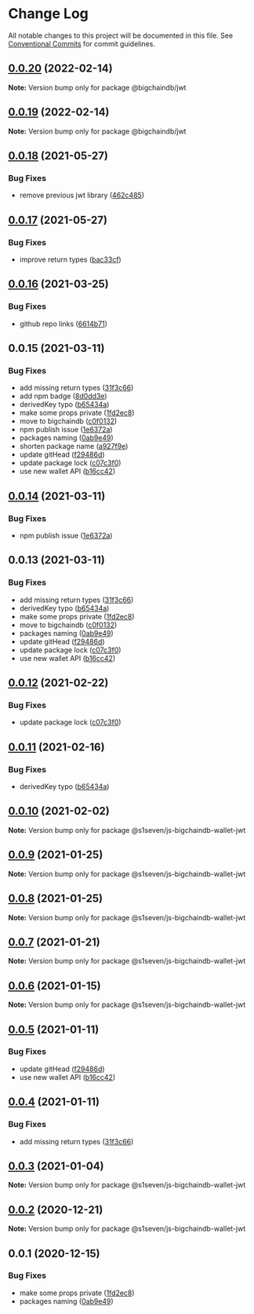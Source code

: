 # Change Log

All notable changes to this project will be documented in this file.
See [Conventional Commits](https://conventionalcommits.org) for commit guidelines.

## [0.0.20](https://github.com/bigchaindb/js-bigchaindb-wallet/compare/@bigchaindb/jwt@0.0.19...@bigchaindb/jwt@0.0.20) (2022-02-14)

**Note:** Version bump only for package @bigchaindb/jwt





## [0.0.19](https://github.com/bigchaindb/js-bigchaindb-wallet/compare/@bigchaindb/jwt@0.0.18...@bigchaindb/jwt@0.0.19) (2022-02-14)

**Note:** Version bump only for package @bigchaindb/jwt





## [0.0.18](https://github.com/bigchaindb/js-bigchaindb-wallet/compare/@bigchaindb/jwt@0.0.17...@bigchaindb/jwt@0.0.18) (2021-05-27)


### Bug Fixes

* remove previous jwt library ([462c485](https://github.com/bigchaindb/js-bigchaindb-wallet/commit/462c485c53a431ceda3bfe7029750f3354fe2bd9))





## [0.0.17](https://github.com/bigchaindb/js-bigchaindb-wallet/compare/@bigchaindb/jwt@0.0.16...@bigchaindb/jwt@0.0.17) (2021-05-27)


### Bug Fixes

* improve return types ([bac33cf](https://github.com/bigchaindb/js-bigchaindb-wallet/commit/bac33cf89dddccc63139ea01fe5b2a9af4e4fa10))





## [0.0.16](https://github.com/bigchaindb/js-bigchaindb-wallet/compare/@bigchaindb/jwt@0.0.15...@bigchaindb/jwt@0.0.16) (2021-03-25)


### Bug Fixes

* github repo links ([6614b71](https://github.com/bigchaindb/js-bigchaindb-wallet/commit/6614b713d0db3981e8fcad4a0590f9aea4c776cd))





## 0.0.15 (2021-03-11)


### Bug Fixes

* add missing return types ([31f3c66](https://github.com/bigchaindb/js-bigchaindb-wallet/commit/31f3c664133eb3e24d11d3e18076cf523317b012))
* add npm badge ([8d0dd3e](https://github.com/bigchaindb/js-bigchaindb-wallet/commit/8d0dd3e0042e1f14b0f9fea208082c8fe2ea4205))
* derivedKey typo ([b65434a](https://github.com/bigchaindb/js-bigchaindb-wallet/commit/b65434a678008e21a922858611f75c46a5dda6c8))
* make some props private ([1fd2ec8](https://github.com/bigchaindb/js-bigchaindb-wallet/commit/1fd2ec80610b46f5bdf868fae6e4863b5cc0a62b))
* move to bigchaindb ([c0f0132](https://github.com/bigchaindb/js-bigchaindb-wallet/commit/c0f01326ab0213ea7055d335932860ea696b10b8))
* npm publish issue ([1e6372a](https://github.com/bigchaindb/js-bigchaindb-wallet/commit/1e6372ae5b4dd8b94e2462929a74b60ed791f92b))
* packages naming ([0ab9e49](https://github.com/bigchaindb/js-bigchaindb-wallet/commit/0ab9e49b31efb4cf67d81620a30095acdb21640e))
* shorten package name ([a927f9e](https://github.com/bigchaindb/js-bigchaindb-wallet/commit/a927f9e01cce007bd7440994aa9b54e47bea2188))
* update gitHead ([f29486d](https://github.com/bigchaindb/js-bigchaindb-wallet/commit/f29486d4d057758c40f696cab82d5f0adb775716))
* update package lock ([c07c3f0](https://github.com/bigchaindb/js-bigchaindb-wallet/commit/c07c3f03210af90c63b3e8050c7b5e726238e390))
* use new wallet API ([b16cc42](https://github.com/bigchaindb/js-bigchaindb-wallet/commit/b16cc42e43fe9130f2f5b06efd22cb660a155423))





## [0.0.14](https://github.com/bigchaindb/js-bigchaindb-wallet/compare/@bigchaindb/js-bigchaindb-wallet-jwt@0.0.13...@bigchaindb/js-bigchaindb-wallet-jwt@0.0.14) (2021-03-11)


### Bug Fixes

* npm publish issue ([1e6372a](https://github.com/bigchaindb/js-bigchaindb-wallet/commit/1e6372ae5b4dd8b94e2462929a74b60ed791f92b))





## 0.0.13 (2021-03-11)


### Bug Fixes

* add missing return types ([31f3c66](https://github.com/bigchaindb/js-bigchaindb-wallet/commit/31f3c664133eb3e24d11d3e18076cf523317b012))
* derivedKey typo ([b65434a](https://github.com/bigchaindb/js-bigchaindb-wallet/commit/b65434a678008e21a922858611f75c46a5dda6c8))
* make some props private ([1fd2ec8](https://github.com/bigchaindb/js-bigchaindb-wallet/commit/1fd2ec80610b46f5bdf868fae6e4863b5cc0a62b))
* move to bigchaindb ([c0f0132](https://github.com/bigchaindb/js-bigchaindb-wallet/commit/c0f01326ab0213ea7055d335932860ea696b10b8))
* packages naming ([0ab9e49](https://github.com/bigchaindb/js-bigchaindb-wallet/commit/0ab9e49b31efb4cf67d81620a30095acdb21640e))
* update gitHead ([f29486d](https://github.com/bigchaindb/js-bigchaindb-wallet/commit/f29486d4d057758c40f696cab82d5f0adb775716))
* update package lock ([c07c3f0](https://github.com/bigchaindb/js-bigchaindb-wallet/commit/c07c3f03210af90c63b3e8050c7b5e726238e390))
* use new wallet API ([b16cc42](https://github.com/bigchaindb/js-bigchaindb-wallet/commit/b16cc42e43fe9130f2f5b06efd22cb660a155423))





## [0.0.12](https://github.com/s1seven/js-bigchaindb-wallet/compare/@s1seven/js-bigchaindb-wallet-jwt@0.0.11...@s1seven/js-bigchaindb-wallet-jwt@0.0.12) (2021-02-22)


### Bug Fixes

* update package lock ([c07c3f0](https://github.com/s1seven/js-bigchaindb-wallet/commit/c07c3f03210af90c63b3e8050c7b5e726238e390))





## [0.0.11](https://github.com/s1seven/js-bigchaindb-wallet/compare/@s1seven/js-bigchaindb-wallet-jwt@0.0.10...@s1seven/js-bigchaindb-wallet-jwt@0.0.11) (2021-02-16)


### Bug Fixes

* derivedKey typo ([b65434a](https://github.com/s1seven/js-bigchaindb-wallet/commit/b65434a678008e21a922858611f75c46a5dda6c8))





## [0.0.10](https://github.com/s1seven/js-bigchaindb-wallet/compare/@s1seven/js-bigchaindb-wallet-jwt@0.0.9...@s1seven/js-bigchaindb-wallet-jwt@0.0.10) (2021-02-02)

**Note:** Version bump only for package @s1seven/js-bigchaindb-wallet-jwt





## [0.0.9](https://github.com/s1seven/js-bigchaindb-wallet/compare/@s1seven/js-bigchaindb-wallet-jwt@0.0.8...@s1seven/js-bigchaindb-wallet-jwt@0.0.9) (2021-01-25)

**Note:** Version bump only for package @s1seven/js-bigchaindb-wallet-jwt





## [0.0.8](https://github.com/s1seven/js-bigchaindb-wallet/compare/@s1seven/js-bigchaindb-wallet-jwt@0.0.7...@s1seven/js-bigchaindb-wallet-jwt@0.0.8) (2021-01-25)

**Note:** Version bump only for package @s1seven/js-bigchaindb-wallet-jwt





## [0.0.7](https://github.com/s1seven/js-bigchaindb-wallet/compare/@s1seven/js-bigchaindb-wallet-jwt@0.0.6...@s1seven/js-bigchaindb-wallet-jwt@0.0.7) (2021-01-21)

**Note:** Version bump only for package @s1seven/js-bigchaindb-wallet-jwt





## [0.0.6](https://github.com/s1seven/js-bigchaindb-wallet/compare/@s1seven/js-bigchaindb-wallet-jwt@0.0.5...@s1seven/js-bigchaindb-wallet-jwt@0.0.6) (2021-01-15)

**Note:** Version bump only for package @s1seven/js-bigchaindb-wallet-jwt





## [0.0.5](https://github.com/s1seven/js-bigchaindb-wallet/compare/@s1seven/js-bigchaindb-wallet-jwt@0.0.4...@s1seven/js-bigchaindb-wallet-jwt@0.0.5) (2021-01-11)


### Bug Fixes

* update gitHead ([f29486d](https://github.com/s1seven/js-bigchaindb-wallet/commit/f29486d4d057758c40f696cab82d5f0adb775716))
* use new wallet API ([b16cc42](https://github.com/s1seven/js-bigchaindb-wallet/commit/b16cc42e43fe9130f2f5b06efd22cb660a155423))





## [0.0.4](https://github.com/s1seven/js-bigchaindb-wallet/compare/@s1seven/js-bigchaindb-wallet-jwt@0.0.3...@s1seven/js-bigchaindb-wallet-jwt@0.0.4) (2021-01-11)


### Bug Fixes

* add missing return types ([31f3c66](https://github.com/s1seven/js-bigchaindb-wallet/commit/31f3c664133eb3e24d11d3e18076cf523317b012))





## [0.0.3](https://github.com/s1seven/js-bigchaindb-wallet/compare/@s1seven/js-bigchaindb-wallet-jwt@0.0.2...@s1seven/js-bigchaindb-wallet-jwt@0.0.3) (2021-01-04)

**Note:** Version bump only for package @s1seven/js-bigchaindb-wallet-jwt





## [0.0.2](https://github.com/s1seven/js-bigchaindb-wallet/compare/@s1seven/js-bigchaindb-wallet-jwt@0.0.1...@s1seven/js-bigchaindb-wallet-jwt@0.0.2) (2020-12-21)

**Note:** Version bump only for package @s1seven/js-bigchaindb-wallet-jwt





## 0.0.1 (2020-12-15)


### Bug Fixes

* make some props private ([1fd2ec8](https://github.com/s1seven/js-bigchaindb-wallet/commit/1fd2ec80610b46f5bdf868fae6e4863b5cc0a62b))
* packages naming ([0ab9e49](https://github.com/s1seven/js-bigchaindb-wallet/commit/0ab9e49b31efb4cf67d81620a30095acdb21640e))
